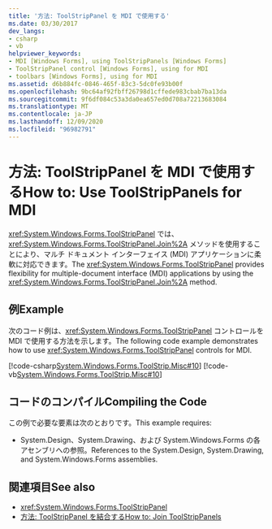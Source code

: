 ```yaml
---
title: '方法: ToolStripPanel を MDI で使用する'
ms.date: 03/30/2017
dev_langs:
- csharp
- vb
helpviewer_keywords:
- MDI [Windows Forms], using ToolStripPanels [Windows Forms]
- ToolStripPanel control [Windows Forms], using for MDI
- toolbars [Windows Forms], using for MDI
ms.assetid: d6b884fc-0846-465f-83c3-5dc0fe93b00f
ms.openlocfilehash: 9bc64af92fbff26798d1cffede983cbab7ba13da
ms.sourcegitcommit: 9f6df084c53a3da0ea657ed0d708a72213683084
ms.translationtype: MT
ms.contentlocale: ja-JP
ms.lasthandoff: 12/09/2020
ms.locfileid: "96982791"
---
```

# <a name="how-to-use-toolstrippanels-for-mdi"></a><span data-ttu-id="4adfe-102">方法: ToolStripPanel を MDI で使用する</span><span class="sxs-lookup"><span data-stu-id="4adfe-102">How to: Use ToolStripPanels for MDI</span></span>
<span data-ttu-id="4adfe-103"><xref:System.Windows.Forms.ToolStripPanel> では、<xref:System.Windows.Forms.ToolStripPanel.Join%2A> メソッドを使用することにより、マルチ ドキュメント インターフェイス (MDI) アプリケーションに柔軟に対応できます。</span><span class="sxs-lookup"><span data-stu-id="4adfe-103">The <xref:System.Windows.Forms.ToolStripPanel> provides flexibility for multiple-document interface (MDI) applications by using the <xref:System.Windows.Forms.ToolStripPanel.Join%2A> method.</span></span>  
  
## <a name="example"></a><span data-ttu-id="4adfe-104">例</span><span class="sxs-lookup"><span data-stu-id="4adfe-104">Example</span></span>  
 <span data-ttu-id="4adfe-105">次のコード例は、<xref:System.Windows.Forms.ToolStripPanel> コントロールを MDI で使用する方法を示します。</span><span class="sxs-lookup"><span data-stu-id="4adfe-105">The following code example demonstrates how to use <xref:System.Windows.Forms.ToolStripPanel> controls for MDI.</span></span>  
  
 [!code-csharp[System.Windows.Forms.ToolStrip.Misc#10](~/samples/snippets/csharp/VS_Snippets_Winforms/System.Windows.Forms.ToolStrip.Misc/CS/Program.cs#10)]
 [!code-vb[System.Windows.Forms.ToolStrip.Misc#10](~/samples/snippets/visualbasic/VS_Snippets_Winforms/System.Windows.Forms.ToolStrip.Misc/VB/Program.vb#10)]  
  
## <a name="compiling-the-code"></a><span data-ttu-id="4adfe-106">コードのコンパイル</span><span class="sxs-lookup"><span data-stu-id="4adfe-106">Compiling the Code</span></span>  
 <span data-ttu-id="4adfe-107">この例で必要な要素は次のとおりです。</span><span class="sxs-lookup"><span data-stu-id="4adfe-107">This example requires:</span></span>  
  
- <span data-ttu-id="4adfe-108">System.Design、System.Drawing、および System.Windows.Forms の各アセンブリへの参照。</span><span class="sxs-lookup"><span data-stu-id="4adfe-108">References to the System.Design, System.Drawing, and System.Windows.Forms assemblies.</span></span>  
  
## <a name="see-also"></a><span data-ttu-id="4adfe-109">関連項目</span><span class="sxs-lookup"><span data-stu-id="4adfe-109">See also</span></span>

- <xref:System.Windows.Forms.ToolStripPanel>
- [<span data-ttu-id="4adfe-110">方法: ToolStripPanel を結合する</span><span class="sxs-lookup"><span data-stu-id="4adfe-110">How to: Join ToolStripPanels</span></span>](how-to-join-toolstrippanels.md)
